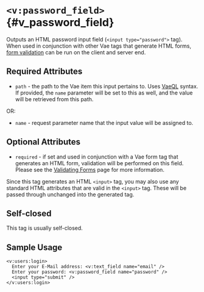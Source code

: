 # `<v:password_field>`{#v_password_field}

Outputs an HTML password input field (`<input type="password">` tag).
When used in conjunction with other Vae tags that generate HTML forms,
[form validation](#vaeml_form_validation) can be run on the client and
server end.

## Required Attributes

-   `path` - the path to the Vae item this input pertains to. Uses
    [VaeQL](#vaeql) syntax. If provided, the `name` parameter will be
    set to this as well, and the value will be retrieved from this path.

OR:

-   `name` - request parameter name that the input value will be
    assigned to.

## Optional Attributes

-   `required` - if set and used in conjunction with a Vae form tag that
    generates an HTML form, validation will be performed on this field.
    Please see the [Validating Forms](#vaeml_form_validation) page for
    more information.

Since this tag generates an HTML `<input>` tag, you may also use any
standard HTML attributes that are valid in the `<input>` tag. These will
be passed through unchanged into the generated tag.

## Self-closed

This tag is usually self-closed.

## Sample Usage

    <v:users:login>
      Enter your E-Mail address: <v:text_field name="email" />
      Enter your password: <v:password_field name="password" />
      <input type="submit" />
    </v:users:login>
